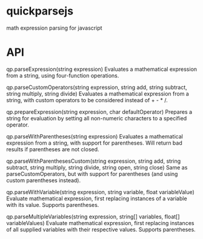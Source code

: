 # quickparsejs
math expression parsing for javascript
# API
qp.parseExpression(string expression)
Evaluates a mathematical expression from a string, using four-function operations.

qp.parseCustomOperators(string expression, string add, string subtract, string multiply, string divide)
Evaluates a mathematical expression from a string, with custom operators to be considered instead of + - * /.

qp.prepareExpression(string expression, char defaultOperator)
Prepares a string for evaluation by setting all non-numeric characters to a specified operator.

qp.parseWithParentheses(string expression)
Evaluates a mathematical expression from a string, with support for parentheses. Will return bad results if parentheses are not closed.

qp.parseWithParenthesesCustom(string expression, string add, string subtract, string multiply, string divide, string open, string close)
Same as parseCustomOperators, but with support for parentheses (and using custom parentheses instead).

qp.parseWithVariable(string expression, string variable, float variableValue)
Evaluate mathematical expression, first replacing instances of a variable with its value. Supports parentheses.

qp.parseMultipleVariables(string expression, string[] variables, float[] variableValues)
Evaluate mathematical expression, first replacing instances of all supplied variables with their respective values. Supports parentheses.